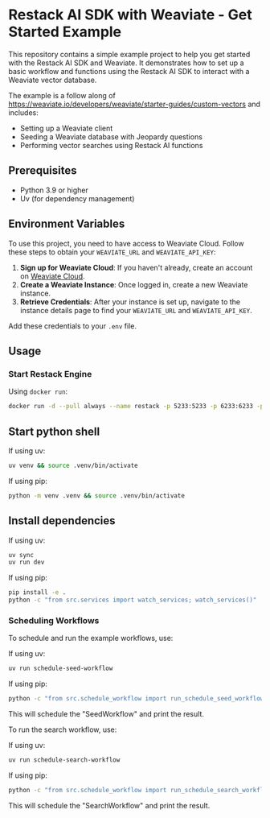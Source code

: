 # Restack AI SDK with Weaviate - Get Started Example

This repository contains a simple example project to help you get started with the Restack AI SDK and Weaviate. It demonstrates how to set up a basic workflow and functions using the Restack AI SDK to interact with a Weaviate vector database.

The example is a follow along of <https://weaviate.io/developers/weaviate/starter-guides/custom-vectors> and includes:

- Setting up a Weaviate client
- Seeding a Weaviate database with Jeopardy questions
- Performing vector searches using Restack AI functions

## Prerequisites

- Python 3.9 or higher
- Uv (for dependency management)

## Environment Variables

To use this project, you need to have access to Weaviate Cloud. Follow these steps to obtain your `WEAVIATE_URL` and `WEAVIATE_API_KEY`:

1. **Sign up for Weaviate Cloud**: If you haven't already, create an account on [Weaviate Cloud](https://console.weaviate.cloud).
2. **Create a Weaviate Instance**: Once logged in, create a new Weaviate instance.
3. **Retrieve Credentials**: After your instance is set up, navigate to the instance details page to find your `WEAVIATE_URL` and `WEAVIATE_API_KEY`.

Add these credentials to your `.env` file.

## Usage

### Start Restack Engine

Using `docker run`:

```bash
docker run -d --pull always --name restack -p 5233:5233 -p 6233:6233 -p 7233:7233 ghcr.io/restackio/restack:main
```

## Start python shell

If using uv:

```bash
uv venv && source .venv/bin/activate
```

If using pip:

```bash
python -m venv .venv && source .venv/bin/activate
```

## Install dependencies

If using uv:

```bash
uv sync
uv run dev
```

If using pip:

```bash
pip install -e .
python -c "from src.services import watch_services; watch_services()"
```

### Scheduling Workflows

To schedule and run the example workflows, use:

If using uv:

```bash
uv run schedule-seed-workflow
```

If using pip:

```bash
python -c "from src.schedule_workflow import run_schedule_seed_workflow; run_schedule_seed_workflow()"
```

This will schedule the "SeedWorkflow" and print the result.

To run the search workflow, use:

If using uv:

```bash
uv run schedule-search-workflow
```

If using pip:

```bash
python -c "from src.schedule_workflow import run_schedule_search_workflow; run_schedule_search_workflow()"
```

This will schedule the "SearchWorkflow" and print the result.

